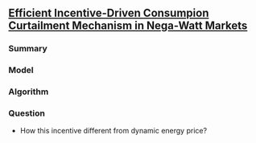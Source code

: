## [Efficient Incentive-Driven Consumpion Curtailment Mechanism in Nega-Watt Markets]()


### Summary


### Model

### Algorithm

### Question
- How this incentive different from dynamic energy price?
